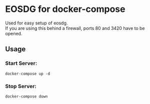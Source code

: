# EOSDG for docker-compose
Used for easy setup of eosdg.  
If you are using this behind a firewall, ports 80 and 3420 have to be opened.
## Usage
### Start Server:
```
docker-compose up -d
```

### Stop Server:
```
docker-compose down
```
